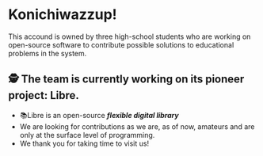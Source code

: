 # Konichiwazzup!

This accound is owned by three high-school students who are working on open-source software to contribute possible solutions to educational problems in the system.

## 🕵 The team is currently working on its pioneer project: Libre.
- 📚Libre is an open-source ***flexible digital library***
- We are looking for contributions as we are, as of now, amateurs and are only at the surface level of programming.
- We thank you for taking time to visit us! 

<!--
**the-navigator/the-navigator** is a ✨ _special_ ✨ repository because its `README.md` (this file) appears on your GitHub profile.

Here are some ideas to get you started:

- 🔭 I’m currently working on ...
- 🌱 I’m currently learning ...
- 👯 I’m looking to collaborate on ...
- 🤔 I’m looking for help with ...
- 💬 Ask me about ...
- 📫 How to reach me: ...
- 😄 Pronouns: ...
- ⚡ Fun fact: ...
-->
